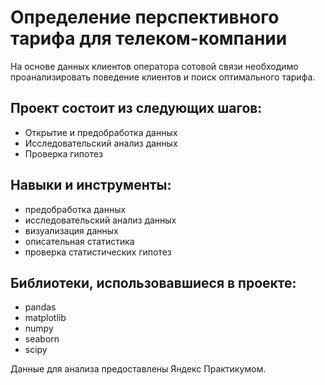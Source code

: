 # Определение перспективного тарифа для телеком-компании

На основе данных клиентов оператора сотовой связи необходимо проанализировать поведение клиентов и поиск оптимального тарифа.

## Проект состоит из следующих шагов:
* Открытие и предобработка данных
* Исследовательский анализ данных
* Проверка гипотез

## Навыки и инструменты:
* предобработка данных
* исследовательский анализ данных
* визуализация данных
* описательная статистика
* проверка статистических гипотез

## Библиотеки, использовавшиеся в проекте:
* pandas
* matplotlib
* numpy
* seaborn
* scipy

Данные для анализа предоставлены Яндекс Практикумом.